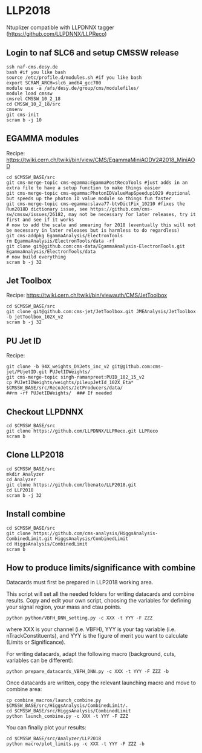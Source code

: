 # LLP2018

Ntuplizer compatible with LLPDNNX tagger (https://github.com/LLPDNNX/LLPReco)

## Login to naf SLC6 and setup CMSSW release
```
ssh naf-cms.desy.de
bash #if you like bash
source /etc/profile.d/modules.sh #if you like bash
export SCRAM_ARCH=slc6_amd64_gcc700
module use -a /afs/desy.de/group/cms/modulefiles/
module load cmssw
cmsrel CMSSW_10_2_18
cd CMSSW_10_2_18/src
cmsenv
git cms-init
scram b -j 10
```

## EGAMMA modules
Recipe: https://twiki.cern.ch/twiki/bin/view/CMS/EgammaMiniAODV2#2018_MiniAOD

```
cd $CMSSW_BASE/src
git cms-merge-topic cms-egamma:EgammaPostRecoTools #just adds in an extra file to have a setup function to make things easier 
git cms-merge-topic cms-egamma:PhotonIDValueMapSpeedup1029 #optional but speeds up the photon ID value module so things fun faster
git cms-merge-topic cms-egamma:slava77-btvDictFix_10210 #fixes the Run2018D dictionary issue, see https://github.com/cms-sw/cmssw/issues/26182, may not be necessary for later releases, try it first and see if it works
# now to add the scale and smearing for 2018 (eventually this will not be necessary in later releases but is harmless to do regardless)
git cms-addpkg EgammaAnalysis/ElectronTools
rm EgammaAnalysis/ElectronTools/data -rf
git clone git@github.com:cms-data/EgammaAnalysis-ElectronTools.git EgammaAnalysis/ElectronTools/data
# now build everything
scram b -j 32
```

## Jet Toolbox
Recipe: https://twiki.cern.ch/twiki/bin/viewauth/CMS/JetToolbox
```
cd $CMSSW_BASE/src
git clone git@github.com:cms-jet/JetToolbox.git JMEAnalysis/JetToolbox -b jetToolbox_102X_v2
scram b -j 32
```

## PU Jet ID
Recipe:
```
git clone -b 94X_weights_DYJets_inc_v2 git@github.com:cms-jet/PUjetID.git PUJetIDWeights/
git cms-merge-topic singh-ramanpreet:PUID_102_15_v2
cp PUJetIDWeights/weights/pileupJetId_102X_Eta* $CMSSW_BASE/src/RecoJets/JetProducers/data/
##rm -rf PUJetIDWeights/  ### If needed
```


## Checkout LLPDNNX
```
cd $CMSSW_BASE/src
git clone https://github.com/LLPDNNX/LLPReco.git LLPReco
scram b
```

## Clone LLP2018
```
cd $CMSSW_BASE/src
mkdir Analyzer
cd Analyzer
git clone https://github.com/lbenato/LLP2018.git
cd LLP2018
scram b -j 32
```

## Install combine
```
cd $CMSSW_BASE/src
git clone https://github.com/cms-analysis/HiggsAnalysis-CombinedLimit.git HiggsAnalysis/CombinedLimit
cd HiggsAnalysis/CombinedLimit
scram b
```

## How to produce limits/significance with combine
Datacards must first be prepared in LLP2018 working area.

This script will set all the needed folders for writing datacards and combine results. Copy and edit your own script, choosing the variables for defining your signal region, your mass and ctau points.

```
python python/VBFH_DNN_setting.py -c XXX -t YYY -F ZZZ
```
where XXX is your channel (i.e. VBFH), YYY is your tag variable (i.e. nTrackConstituents), and YYY is the figure of merit you want to calculate (Limits or Significance).

For writing datacards, adapt the following macro (background, cuts, variables can be different):

```
python prepare_datacards_VBFH_DNN.py -c XXX -t YYY -F ZZZ -b
```

Once datacards are written, copy the relevant launching macro and move to combine area:

```
cp combine_macros/launch_combine.py $CMSSW_BASE/src/HiggsAnalysis/CombinedLimit/.
cd $CMSSW_BASE/src/HiggsAnalysis/CombinedLimit
python launch_combine.py -c XXX -t YYY -F ZZZ
```

You can finally plot your results:

```
cd $CMSSW_BASE/src/Analyzer/LLP2018
python macro/plot_limits.py -c XXX -t YYY -F ZZZ -b
```
